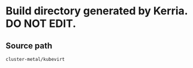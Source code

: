 # Build directory generated by Kerria. **DO NOT EDIT.**

## Source path
```
cluster-metal/kubevirt
```
